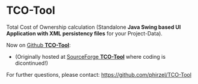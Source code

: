 # TCO-Tool

Total Cost of Ownership calculation (Standalone **Java Swing based UI Application with XML persistency files** for your
Project-Data).

Now on [Github **TCO-Tool**](https://github.com/phirzel/TCO-Tool):

* (Originally hosted at [SourceForge **TCO-Tool**](https://sourceforge.net/projects/tcotool/) where coding is
  dicontinued!)

For further questions, please contact: <https://github.com/phirzel/TCO-Tool>
